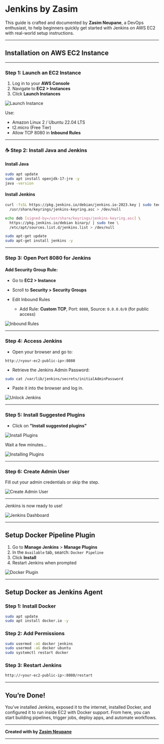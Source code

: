 

# Jenkins by Zasim

This guide is crafted and documented by **Zasim Neupane**, a DevOps enthusiast, to help beginners quickly get started with Jenkins on AWS EC2 with real-world setup instructions.

---

## Installation on AWS EC2 Instance

---

### Step 1: Launch an EC2 Instance

1. Log in to your **AWS Console**
2. Navigate to **EC2 > Instances**
3. Click **Launch Instances**

![Launch Instance](https://user-images.githubusercontent.com/43399466/215974891-196abfe9-ace0-407b-abd2-adcffe218e3f.png)

Use:

* Amazon Linux 2 / Ubuntu 22.04 LTS
* t2.micro (Free Tier)
* Allow TCP 8080 in **Inbound Rules**

---

### ☕ Step 2: Install Java and Jenkins

#### Install Java

```bash
sudo apt update
sudo apt install openjdk-17-jre -y
java -version
```

#### Install Jenkins

```bash
curl -fsSL https://pkg.jenkins.io/debian/jenkins.io-2023.key | sudo tee \
  /usr/share/keyrings/jenkins-keyring.asc > /dev/null

echo deb [signed-by=/usr/share/keyrings/jenkins-keyring.asc] \
  https://pkg.jenkins.io/debian binary/ | sudo tee \
  /etc/apt/sources.list.d/jenkins.list > /dev/null

sudo apt-get update
sudo apt-get install jenkins -y
```

---

### Step 3: Open Port 8080 for Jenkins

#### Add Security Group Rule:

* Go to **EC2 > Instance**
* Scroll to **Security > Security Groups**
* Edit Inbound Rules

  * Add Rule: **Custom TCP**, Port: `8080`, Source: `0.0.0.0/0` (for public access)

![Inbound Rules](https://user-images.githubusercontent.com/43399466/215975712-2fc569cb-9d76-49b4-9345-d8b62187aa22.png)

---

### Step 4: Access Jenkins

* Open your browser and go to:

```
http://<your-ec2-public-ip>:8080
```

* Retrieve the Jenkins Admin Password:

```bash
sudo cat /var/lib/jenkins/secrets/initialAdminPassword
```

* Paste it into the browser and log in.

![Unlock Jenkins](https://user-images.githubusercontent.com/43399466/215959008-3ebca431-1f14-4d81-9f12-6bb232bfbee3.png)

---

### Step 5: Install Suggested Plugins

* Click on **"Install suggested plugins"**

![Install Plugins](https://user-images.githubusercontent.com/43399466/215959294-047eadef-7e64-4795-bd3b-b1efb0375988.png)

Wait a few minutes...

![Installing Plugins](https://user-images.githubusercontent.com/43399466/215959398-344b5721-28ec-47a5-8908-b698e435608d.png)

---

### Step 6: Create Admin User

Fill out your admin credentials or skip the step.

![Create Admin User](https://user-images.githubusercontent.com/43399466/215959757-403246c8-e739-4103-9265-6bdab418013e.png)

---

 Jenkins is now ready to use!

![Jenkins Dashboard](https://user-images.githubusercontent.com/43399466/215961440-3f13f82b-61a2-4117-88bc-0da265a67fa7.png)

---

## Setup Docker Pipeline Plugin

1. Go to **Manage Jenkins** > **Manage Plugins**
2. In the `Available` tab, search: `Docker Pipeline`
3. Click **Install**
4. Restart Jenkins when prompted

![Docker Plugin](https://user-images.githubusercontent.com/43399466/215973898-7c366525-15db-4876-bd71-49522ecb267d.png)

---

## Setup Docker as Jenkins Agent

### Step 1: Install Docker

```bash
sudo apt update
sudo apt install docker.io -y
```

### Step 2: Add Permissions

```bash
sudo usermod -aG docker jenkins
sudo usermod -aG docker ubuntu
sudo systemctl restart docker
```

### Step 3: Restart Jenkins

```bash
http://<your-ec2-public-ip>:8080/restart
```

---

## You’re Done!

You’ve installed Jenkins, exposed it to the internet, installed Docker, and configured it to run inside EC2 with Docker support. From here, you can start building pipelines, trigger jobs, deploy apps, and automate workflows.

---

**Created with by [Zasim Neupane](https://github.com/iamzasem)**

---

